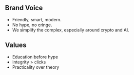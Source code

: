 ## Brand Voice
- Friendly, smart, modern.
- No hype, no cringe.
- We simplify the complex, especially around crypto and AI.

## Values
- Education before hype
- Integrity > clicks
- Practicality over theory 